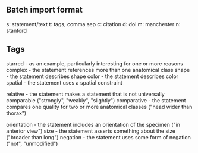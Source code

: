 


Batch import format 
-------------------

s: statement/text 
t: tags, comma sep
c: citation
d: doi
m: manchester
n: stanford

Tags
----

starred - as an example, particularly interesting for one or more reasons
complex - the statement references more than one anatomical class
shape - the statement describes shape
color - the statement describes color
spatial - the statement uses a spatial constraint

relative - the statement makes a statement that is not universally comparable ("strongly", "weakly", "slightly")
comparative - the statement compares one quality for two or more anatomical classes ("head wider than thorax")

orientation - the statement includes an orientation of the specimen ("in anterior view")
size - the statement asserts something about the size ("broader than long")
negation - the statement uses some form of negation ("not", "unmodified")

